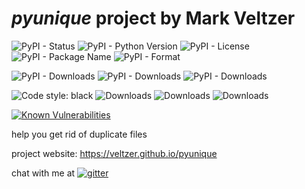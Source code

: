 
# *pyunique* project by Mark Veltzer

![PyPI - Status](https://img.shields.io/pypi/status/pyunique)
![PyPI - Python Version](https://img.shields.io/pypi/pyversions/pyunique)
![PyPI - License](https://img.shields.io/pypi/l/pyunique)
![PyPI - Package Name](https://img.shields.io/pypi/v/pyunique)
![PyPI - Format](https://img.shields.io/pypi/format/pyunique)

![PyPI - Downloads](https://img.shields.io/pypi/dd/pyunique)
![PyPI - Downloads](https://img.shields.io/pypi/dw/pyunique)
![PyPI - Downloads](https://img.shields.io/pypi/dm/pyunique)

![Code style: black](https://img.shields.io/badge/code%20style-black-000000.svg)
![Downloads](https://pepy.tech/badge/pyunique)
![Downloads](https://pepy.tech/badge/pyunique/month)
![Downloads](https://pepy.tech/badge/pyunique/week)

[![Known Vulnerabilities](https://snyk.io/test/github/veltzer/pyunique/badge.svg?targetFile=requirements.txt)](https://snyk.io/test/github/veltzer/pyunique?targetFile=requirements.txt)



help you get rid of duplicate files

project website: <https://veltzer.github.io/pyunique>

chat with me at [![gitter](https://badges.gitter.im/Join%20Chat.svg)](https://gitter.im/veltzer/mark.veltzer)


